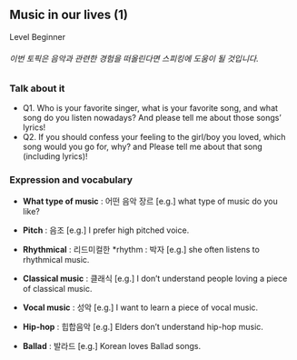 ## Music in our lives (1)
Level Beginner
###### 이번 토픽은 음악과 관련한 경험을 떠올린다면 스피킹에 도움이 될 것입니다.

### Talk about it
- Q1. Who is your favorite singer, what is your favorite song, and what song do you listen nowadays? And please tell me about those songs’ lyrics!- Q2. If you should confess your feeling to the girl/boy you loved, which song would you go for, why? and Please tell me about that song (including lyrics)! 
### Expression and vocabulary
- **What type of music** : 어떤 음악 장르
[e.g.] what type of music do you like? 

- **Pitch** : 음조
[e.g.] I prefer high pitched voice.

- **Rhythmical** : 리드미컬한  *rhythm : 박자
[e.g.] she often listens to rhythmical music.

- **Classical music** : 클래식
[e.g.] I don’t understand people loving a piece of classical music.

- **Vocal music** : 성악
[e.g.] I want to learn a piece of vocal music.

- **Hip-hop** : 힙합음악
[e.g.] Elders don’t understand hip-hop music.

- **Ballad** : 발라드
[e.g.] Korean loves Ballad songs.


